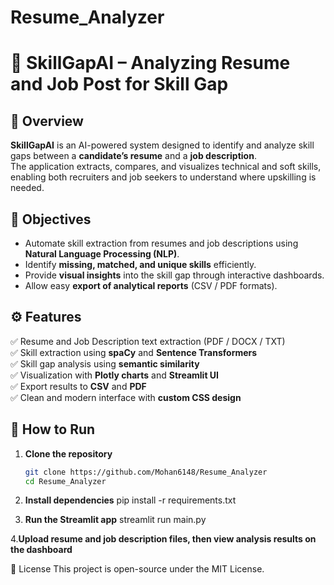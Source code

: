 # Resume_Analyzer
# 🧠 SkillGapAI – Analyzing Resume and Job Post for Skill Gap

## 📌 Overview
**SkillGapAI** is an AI-powered system designed to identify and analyze skill gaps between a **candidate’s resume** and a **job description**.  
The application extracts, compares, and visualizes technical and soft skills, enabling both recruiters and job seekers to understand where upskilling is needed.

## 🎯 Objectives
- Automate skill extraction from resumes and job descriptions using **Natural Language Processing (NLP)**.  
- Identify **missing, matched, and unique skills** efficiently.  
- Provide **visual insights** into the skill gap through interactive dashboards.  
- Allow easy **export of analytical reports** (CSV / PDF formats).  

## ⚙️ Features
✅ Resume and Job Description text extraction (PDF / DOCX / TXT)  
✅ Skill extraction using **spaCy** and **Sentence Transformers**  
✅ Skill gap analysis using **semantic similarity**  
✅ Visualization with **Plotly charts** and **Streamlit UI**  
✅ Export results to **CSV** and **PDF**  
✅ Clean and modern interface with **custom CSS design**

## 🚀 How to Run

1. **Clone the repository**
   ```bash
   git clone https://github.com/Mohan6148/Resume_Analyzer
   cd Resume_Analyzer

2. **Install dependencies**
    pip install -r requirements.txt

3. **Run the Streamlit app**
    streamlit run main.py

4.**Upload resume and job description files, then view analysis results on the dashboard**

📄 License
This project is open-source under the MIT License.
